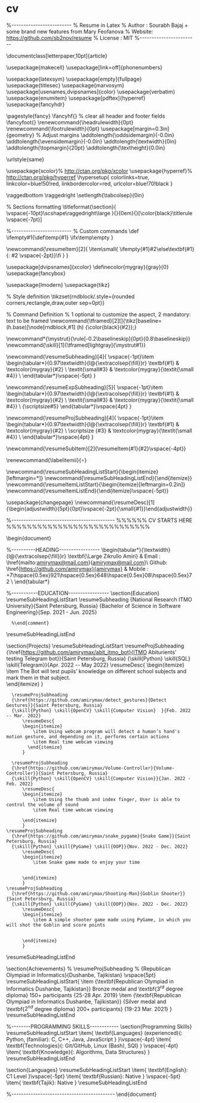 # cv
%-------------------------
% Resume in Latex
% Author : Sourabh Bajaj + some brand new features from Mary Feofanova
% Website: https://github.com/sb2nov/resume
% License : MIT
%------------------------

\documentclass[letterpaper,10pt]{article}

\usepackage{makecell}
\usepackage[link=off]{phonenumbers}

\usepackage{latexsym}
\usepackage[empty]{fullpage}
\usepackage{titlesec}
\usepackage{marvosym}
\usepackage[usenames,dvipsnames]{color}
\usepackage{verbatim}
\usepackage{enumitem}
\usepackage[pdftex]{hyperref}
\usepackage{fancyhdr}


\pagestyle{fancy}
\fancyhf{} % clear all header and footer fields
\fancyfoot{}
\renewcommand{\headrulewidth}{0pt}
\renewcommand{\footrulewidth}{0pt}
\usepackage[margin=0.3in]{geometry}
% Adjust margins
\addtolength{\oddsidemargin}{-0.0in}
\addtolength{\evensidemargin}{-0.0in}
\addtolength{\textwidth}{0in}
\addtolength{\topmargin}{20pt}
\addtolength{\textheight}{0.0in}

\urlstyle{same}

\usepackage{xcolor}% http://ctan.org/pkg/xcolor
\usepackage{hyperref}% http://ctan.org/pkg/hyperref
\hypersetup{
  colorlinks=true,
  linkcolor=blue!50!red,
  linkbordercolor=red,
  urlcolor=blue!70!black
}

\raggedbottom
\raggedright
\setlength{\tabcolsep}{0in}

% Sections formatting
\titleformat{\section}{
  \vspace{-10pt}\scshape\raggedright\large
}{}{0em}{}[\color{black}\titlerule \vspace{-7pt}]

%-------------------------
% Custom commands
\def \ifempty#1{\def\temp{#1} \ifx\temp\empty }

\newcommand{\resumeItem}[2]{
  \item\small{
  	\ifempty{#1}#2\else\textbf{#1}{: #2 \vspace{-2pt}}\fi
  }
}

\usepackage[dvipsnames]{xcolor}
\definecolor{mygray}{gray}{0}
\usepackage{fancybox}

\usepackage{lmodern}
\usepackage{tikz}

% Style definition
\tikzset{rndblock/.style={rounded corners,rectangle,draw,outer sep=0pt}}

% Command Definition
% 1 optional to customize the aspect, 2 mandatory: text to be framed
\newcommand{\tframed}[2][]{\tikz[baseline=(h.base)]\node[rndblock,#1] (h) {\color{black}{#2}};}

\newcommand*{\mystrut}{\rule[-0.2\baselineskip]{0pt}{0.8\baselineskip}}
\newcommand{\skill}[1]{\tframed[lightgray]{\mystrut#1}}


\newcommand{\resumeSubheading}[4]{
  \vspace{-1pt}\item
    \begin{tabular*}{0.97\textwidth}{l@{\extracolsep{\fill}}r}
      \textbf{#1} & \textcolor{mygray}{#2} \\
      \textit{\small#3} & \textcolor{mygray}{\textit{\small #4}} \\
    \end{tabular*}\vspace{-5pt}
}

\newcommand{\resumeExpSubheading}[5]{
  \vspace{-1pt}\item
    \begin{tabular*}{0.97\textwidth}{l@{\extracolsep{\fill}}r}
      \textbf{#1}  & \textcolor{mygray}{#2} \\
      \textit{\small#3} & \textcolor{mygray}{\textit{\small #4}} \\
      {\scriptsize#5}
    \end{tabular*}\vspace{4pt}
}

\newcommand{\resumeProjSubheading}[4]{
  \vspace{-1pt}\item
    \begin{tabular*}{0.97\textwidth}{l@{\extracolsep{\fill}}r}
      \textbf{#1}  & \textcolor{mygray}{#2} \\
      \scriptsize {#3} & \textcolor{mygray}{\textit{\small #4}} \\
    \end{tabular*}\vspace{4pt}
}

\newcommand{\resumeSubItem}[2]{\resumeItem{#1}{#2}\vspace{-4pt}}

\renewcommand{\labelitemii}{$\circ$}

\newcommand{\resumeSubHeadingListStart}{\begin{itemize}[leftmargin=*]}
\newcommand{\resumeSubHeadingListEnd}{\end{itemize}}
\newcommand{\resumeItemListStart}{\begin{itemize}[leftmargin=0.2in]}
\newcommand{\resumeItemListEnd}{\end{itemize}\vspace{-5pt}}

\usepackage{changepage}
\newcommand{\resumeDesc}[1]{\begin{adjustwidth}{5pt}{0pt}\vspace{-2pt}{\small{#1}}\end{adjustwidth}}

%-------------------------------------------
%%%%%%  CV STARTS HERE  %%%%%%%%%%%%%%%%%%%%%%%%%%%%


\begin{document}

%----------HEADING-----------------
\begin{tabular*}{\textwidth}{l@{\extracolsep{\fill}}r}
  \textbf{\Large Zikrullo Amiri} & Email : \href{mailto:amirymax@mail.com}{amirymax@mail.com}\\
  Github: \href{https://github.com/amirymax}{amirymax} & Mobile : +7\hspace{0.5ex}921\hspace{0.5ex}648\hspace{0.5ex}08\hspace{0.5ex}72 \\
\end{tabular*}


%-----------EDUCATION-----------------
\section{Education}
  \resumeSubHeadingListStart
    \resumeSubheading
       {National Research ITMO University}{Saint Petersburg, Russia}
      {Bachelor of Science in Software Engineering}{Sep. 2021 - Jun. 2025}


      %\end{comment}
  \resumeSubHeadingListEnd



\section{Projects}
  \resumeSubHeadingListStart
    \resumeProjSubheading
      {\href{https://github.com/amirymax/abit_itmo_bot}{ITMO Abiturients’ testing Telegram bot}}{Saint Petersburg, Russia}
      {\skill{Python} \skill{SQL} \skill{Telegram}}{Apr. 2022 -- May 2022}
          \resumeDesc{
          \begin{itemize}
              \item The Bot will test pupils’ knowledge on different school subjects and mark
them in that subject.            
          \end{itemize}
          }
          
      \resumeProjSubheading
      {\href{https://github.com/amirymax/detect_gestures}{Detect Gestures}}{Saint Petersburg, Russia}
      {\skill{Python} \skill{OpenCV} \skill{Computer Vision}  }{Feb. 2022 -- Mar. 2022}
          \resumeDesc{
          \begin{itemize}
              \item Using webcam program will detect a human’s hand's motion gesture, and depending on it, performs certain actions 
              \item Real time webcam viewing     
            \end{itemize}
          }

      \resumeProjSubheading
      {\href{https://github.com/amirymax/Volume-Controller}{Volume-Controller}}{Saint Petersburg, Russia}
      {\skill{Python} \skill{OpenCV} \skill{Computer Vision}}{Jan. 2022 - Feb. 2022}
          \resumeDesc{
          \begin{itemize}
              \item Using the thumb and index finger, User is able to control the volume of sound
              \item Real time webcam viewing

          \end{itemize}
          }
    \resumeProjSubheading
      {\href{https://github.com/amirymax/snake_pygame}{Snake Game}}{Saint Petersburg, Russia}
      {\skill{Python} \skill{PyGame} \skill{OOP}}{Nov. 2022 - Dec. 2022}
          \resumeDesc{
          \begin{itemize}
              \item Snake game made to enjoy your time
              

          \end{itemize}
          }
    \resumeProjSubheading
      {\href{https://github.com/amirymax/Shooting-Man}{Goblin Shooter}}{Saint Petersburg, Russia}
      {\skill{Python} \skill{PyGame} \skill{OOP}}{Nov. 2022 - Dec. 2022}
          \resumeDesc{
          \begin{itemize}
              \item A simple shooter game made using PyGame, in which you will shot the Goblin and score points
              

          \end{itemize}
          }
  \resumeSubHeadingListEnd

\section{Achievements}
% \resumeProjSubheading
% {Republican Olympiad in Informatics}{Dushanbe, Tajikistan}
\vspace{5pt}
          \resumeSubHeadingListStart{
          \item   {\textbf{Republican Olympiad in Informatics Dushanbe, Tajikistan}} Bronze medal and  \textbf{$3^{rd}$ degree diploma}  150+ participants {25-28 Apr. 2019}
              \item {\textbf{Republican Olympiad in Informatics Dushanbe, Tajikistan}}
{Silver medal and \textbf{$2^{nd}$ degree diploma} 200+ participants} {19-23 Mar. 2021}
          }    
      \resumeSubHeadingListEnd

%--------PROGRAMMING SKILLS------------
\section{Programming Skills}
 \resumeSubHeadingListStart
   \item{
     \textbf{Languages} (experienced){: Python,  (familiar): C, C++, Java, JavaScript  }
   }\vspace{-4pt}
   \item{
     \textbf{Technologies}{: Git/GitHub, Linux (Bash), SQl}
   }
   \vspace{-4pt}
   \item{
     \textbf{Knowledge}{: Algorithms, Data Structures}
   }
 \resumeSubHeadingListEnd

\section{Languages}
 \resumeSubHeadingListStart
   \item{
     \textbf{English}: C1 Level
   }\vspace{-5pt}
   \item{
     \textbf{Russian}: Native
   }
   \vspace{-5pt}
   \item{
     \textbf{Tajik}: Native
   }
 \resumeSubHeadingListEnd


%-------------------------------------------
\end{document}

